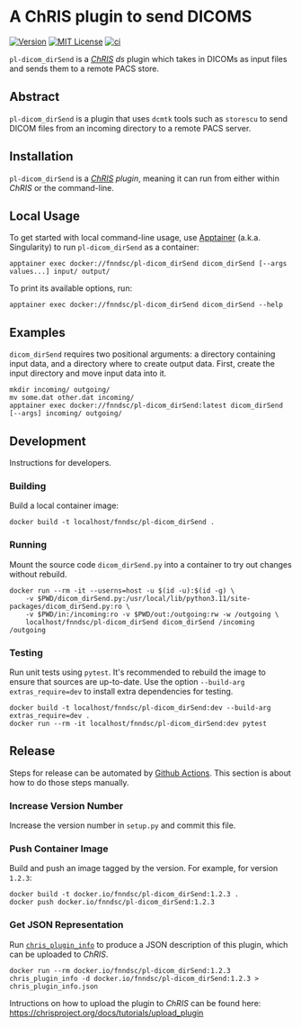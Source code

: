 # A ChRIS plugin to send DICOMS

[![Version](https://img.shields.io/docker/v/fnndsc/pl-dicom_dirsend?sort=semver)](https://hub.docker.com/r/fnndsc/pl-dicom_dirsend)
[![MIT License](https://img.shields.io/github/license/fnndsc/pl-dicom_dirSend)](https://github.com/FNNDSC/pl-dicom_dirSend/blob/main/LICENSE)
[![ci](https://github.com/FNNDSC/pl-dicom_dirSend/actions/workflows/ci.yml/badge.svg)](https://github.com/FNNDSC/pl-dicom_dirSend/actions/workflows/ci.yml)

`pl-dicom_dirSend` is a [_ChRIS_](https://chrisproject.org/)
_ds_ plugin which takes in DICOMs  as input files and
sends them to a remote PACS store.

## Abstract

``pl-dicom_dirSend`` is a plugin that uses `dcmtk` tools such as `storescu` to send 
DICOM files from an incoming directory to a remote PACS server.

## Installation

`pl-dicom_dirSend` is a _[ChRIS](https://chrisproject.org/) plugin_, meaning it can
run from either within _ChRIS_ or the command-line.

## Local Usage

To get started with local command-line usage, use [Apptainer](https://apptainer.org/)
(a.k.a. Singularity) to run `pl-dicom_dirSend` as a container:

```shell
apptainer exec docker://fnndsc/pl-dicom_dirSend dicom_dirSend [--args values...] input/ output/
```

To print its available options, run:

```shell
apptainer exec docker://fnndsc/pl-dicom_dirSend dicom_dirSend --help
```

## Examples

`dicom_dirSend` requires two positional arguments: a directory containing
input data, and a directory where to create output data.
First, create the input directory and move input data into it.

```shell
mkdir incoming/ outgoing/
mv some.dat other.dat incoming/
apptainer exec docker://fnndsc/pl-dicom_dirSend:latest dicom_dirSend [--args] incoming/ outgoing/
```

## Development

Instructions for developers.

### Building

Build a local container image:

```shell
docker build -t localhost/fnndsc/pl-dicom_dirSend .
```

### Running

Mount the source code `dicom_dirSend.py` into a container to try out changes without rebuild.

```shell
docker run --rm -it --userns=host -u $(id -u):$(id -g) \
    -v $PWD/dicom_dirSend.py:/usr/local/lib/python3.11/site-packages/dicom_dirSend.py:ro \
    -v $PWD/in:/incoming:ro -v $PWD/out:/outgoing:rw -w /outgoing \
    localhost/fnndsc/pl-dicom_dirSend dicom_dirSend /incoming /outgoing
```

### Testing

Run unit tests using `pytest`.
It's recommended to rebuild the image to ensure that sources are up-to-date.
Use the option `--build-arg extras_require=dev` to install extra dependencies for testing.

```shell
docker build -t localhost/fnndsc/pl-dicom_dirSend:dev --build-arg extras_require=dev .
docker run --rm -it localhost/fnndsc/pl-dicom_dirSend:dev pytest
```

## Release

Steps for release can be automated by [Github Actions](.github/workflows/ci.yml).
This section is about how to do those steps manually.

### Increase Version Number

Increase the version number in `setup.py` and commit this file.

### Push Container Image

Build and push an image tagged by the version. For example, for version `1.2.3`:

```
docker build -t docker.io/fnndsc/pl-dicom_dirSend:1.2.3 .
docker push docker.io/fnndsc/pl-dicom_dirSend:1.2.3
```

### Get JSON Representation

Run [`chris_plugin_info`](https://github.com/FNNDSC/chris_plugin#usage)
to produce a JSON description of this plugin, which can be uploaded to _ChRIS_.

```shell
docker run --rm docker.io/fnndsc/pl-dicom_dirSend:1.2.3 chris_plugin_info -d docker.io/fnndsc/pl-dicom_dirSend:1.2.3 > chris_plugin_info.json
```

Intructions on how to upload the plugin to _ChRIS_ can be found here:
https://chrisproject.org/docs/tutorials/upload_plugin

